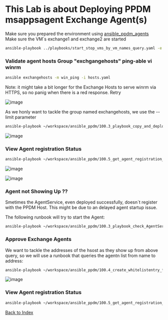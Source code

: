 # This Lab is about Deploying PPDM msappsagent Exchange Agent(s)


Make sure you prepared the environment using [ansible_ppdm_agents](./01.0_ansible_ppdm_agents.md)   
Make sure the VM´s exchange1 and exchange2 are started
```bash
ansible-playbook ../playbooks/start_stop_vms_by_vm_names_query.yaml -e vm_names='exchange' -e state=start
```

### Validate agent hosts Group "exchgangehosts"  ping-able vi winrm

```bash
ansible exchangehosts -m win_ping -i hosts.yaml
```
Note: it might take a bit longer for the Exchange Hosts to serve winrm via HTTPS, so no panig when there is a red response. Retry

![image](https://github.com/bob-builds-labs/bob-builds-labs.github.io/assets/8255007/00e0eb87-22e5-4f42-ad6d-7583839f1c71)



As we honly want to tackle the group named exchangehosts, we use the --limit parameter

```bash
ansible-playbook ~/workspace/ansible_ppdm/100.3_playbook_copy_and_deploy_windows_agent.yaml -i hosts.yaml --limit exchangehosts, 
```
![image](https://github.com/bob-builds-labs/bob-builds-labs.github.io/assets/8255007/a68d6a4c-ab8e-430a-8731-f0f202141ef4)

### View Agent registration Status

```bash
ansible-playbook ~/workspace/ansible_ppdm/100.5_get_agent_registration_status.yaml
```
![image](https://github.com/bob-builds-labs/bob-builds-labs.github.io/assets/8255007/b7a23f1c-8687-4b58-a8cc-94b1abd4c1e1)

![image](https://github.com/bob-builds-labs/bob-builds-labs.github.io/assets/8255007/15c5d4ab-b22b-4a1a-9797-ae9e4f2bf34b)
### Agent not Showing Up ??

Smetimes the AgentService, even deployed successfully, doesn´t register with the PPDM Host. This might be due to an delayed agent startup issue.

The following runbook will try to start the Agent:
```bash
ansible-playbook ~/workspace/ansible_ppdm/100.3_playbook_check_AgentService.yaml -i hosts.yaml --limit echangehosts, 
```

### Approve Exchange Agents
We want to tackle the addresses of the hsost as they show up from above query, so we will use a runbook that queries the agentn list from name to address:
```bash
ansible-playbook ~/workspace/ansible_ppdm/100.4_create_whitelistentry_from_addressquery.yaml -e "host_list=exchange1.demo.local,exchange2.demo.local"
```
![image](https://github.com/bob-builds-labs/bob-builds-labs.github.io/assets/8255007/defb37ff-8cc4-4dde-8a9b-2c2c8788cbe4)

### View Agent registration Status

```bash
ansible-playbook ~/workspace/ansible_ppdm/100.5_get_agent_registration_status.yaml
```

[Back to Index](./index.md#ansible-labs-for-bob-the-builder-2024)
